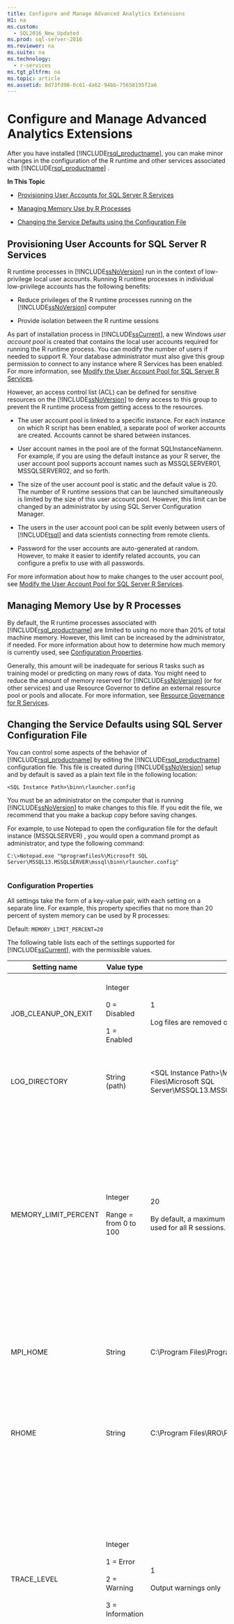 ```yaml
---
title: Configure and Manage Advanced Analytics Extensions
H1: na
ms.custom: 
  - SQL2016_New_Updated
ms.prod: sql-server-2016
ms.reviewer: na
ms.suite: na
ms.technology: 
  - r-services
ms.tgt_pltfrm: na
ms.topic: article
ms.assetid: 8d73fd98-0c61-4a62-94bb-75658195f2a6
---
```

# Configure and Manage Advanced Analytics Extensions
  After you have installed [!INCLUDE[rsql_productname](../../Token/Other/rsql_productname_md.md)], you can make minor changes in the configuration of the R runtime and other services associated with [!INCLUDE[rsql_productname](../../Token/Other/rsql_productname_md.md)] .  
  
  
 **In This Topic**  
  
-   [Provisioning User Accounts for SQL Server R Services](#bkmk_Provisioning)  
  
-   [Managing Memory Use by R Processes](#bkmk_ManagingMemory)  
  
-   [Changing the Service Defaults using the Configuration File](#bkmk_ChangingConfig)  
  
##  <a name="bkmk_Provisioning"></a> Provisioning User Accounts for SQL Server R Services  
 R runtime processes in [!INCLUDE[ssNoVersion](../../Token/Other/ssNoVersion_md.md)] run in the context of low\-privilege local user accounts. Running R runtime processes in individual low\-privilege accounts has the following benefits:  
  
-   Reduce privileges of the R runtime processes running on the [!INCLUDE[ssNoVersion](../../Token/Other/ssNoVersion_md.md)] computer  
  
-   Provide isolation between the R runtime sessions  
  
 As part of installation process in [!INCLUDE[ssCurrent](../../Token/Other/ssCurrent_md.md)], a new Windows *user account pool* is created that contains the local user accounts required for running the R runtime process. You can modify the number of users if needed to support R. Your database administrator must also give this group permission to connect to any instance where R Services has been enabled. For more information, see [Modify the User Account Pool for SQL Server R Services](../../Topics/TopicNameNotContainA/Modify-the-User-Account-Pool-for-SQL-Server-R-Services.md).  
  
 However, an access control list \(ACL\) can be defined for sensitive resources on the [!INCLUDE[ssNoVersion](../../Token/Other/ssNoVersion_md.md)] to deny access to this group to prevent the R runtime process from getting access to the resources.  
  
-   The user account pool is linked to a specific instance.  For each instance on which R script has been enabled, a separate pool of worker accounts are created. Accounts cannot be shared between instances.
  
-   User account names in the pool are of the format SQLInstanceName*nn*. For example, if you are using the default instance as your R server, the user account pool supports account names such as MSSQLSERVER01, MSSQLSERVER02, and so forth.  
  
-   The size of the user account pool is static and the default value is 20. The number of R runtime sessions that can be launched simultaneously is limited by the size of this user account pool. However, this limit can be changed by an administrator by using SQL Server Configuration Manager.  
  
-   The users in the user account pool can be split evenly between users of [!INCLUDE[tsql](../../Token/Other/tsql_md.md)] and data scientists connecting from remote clients.  
  
-   Password for the user accounts are auto\-generated at random. However, to make it easier to identify related accounts, you can configure a prefix to use with all passwords.  
  
 For more information about how to make changes to the user account pool, see [Modify the User Account Pool for SQL Server R Services](../../Topics/TopicNameNotContainA/Modify-the-User-Account-Pool-for-SQL-Server-R-Services.md).  
  
##  <a name="bkmk_ManagingMemory"></a> Managing Memory Use by R Processes  
 By default, the R runtime processes associated with [!INCLUDE[rsql_productname](../../Token/Other/rsql_productname_md.md)] are limited to using no more than 20% of total machine memory. However, this limit can be increased by the administrator, if needed. For more information about how to determine how much memory is currently used, see [Configuration Properties](#bkmk_properties).  
  
 Generally, this amount will be inadequate for serious R tasks such as training model or predicting on many rows of data. You might need to reduce the amount of memory reserved for [!INCLUDE[ssNoVersion](../../Token/Other/ssNoVersion_md.md)] \(or for other services\) and use Resource Governor to define an external resource pool or pools and allocate. For more information, see [Resource Governance for R Services](../../Topics/TopicNameNotContainA/Resource-Governance-for-R-Services.md).  
  
##  <a name="bkmk_ChangingConfig"></a> Changing the Service Defaults using SQL Server Configuration File  
 You can control some aspects of the behavior of [!INCLUDE[rsql_productname](../../Token/Other/rsql_productname_md.md)] by editing the [!INCLUDE[rsql_productname](../../Token/Other/rsql_productname_md.md)] configuration file. This file is created during [!INCLUDE[ssNoVersion](../../Token/Other/ssNoVersion_md.md)] setup and by default is saved as a plain text file in the following location:  
  
```  
<SQL Instance Path>\binn\rlauncher.config  
```  
  
 You must be an administrator on the computer that is running [!INCLUDE[ssNoVersion](../../Token/Other/ssNoVersion_md.md)] to make changes to this file. If you edit the file, we recommend that you make a backup copy before saving changes.  
  
 For example, to use Notepad to open the configuration file for the default instance \(MSSQLSERVER\) , you would open a command prompt as administrator, and type the following command:  
  
```  
C:\>Notepad.exe "%programfiles%\Microsoft SQL Server\MSSQL13.MSSQLSERVER\mssql\binn\rlauncher.config"  
  
```  
  
###  <a name="bkmk_properties"></a> Configuration Properties  
 All settings take the form of a key\-value pair, with each setting on a separate line. For example, this property specifies that no more than 20 percent of system memory can be used by R processes:  
  
 Default: `MEMORY_LIMIT_PERCENT=20`  
  
 The following table lists each of the settings supported for [!INCLUDE[ssCurrent](../../Token/Other/ssCurrent_md.md)], with the permissible values.  
  
|Setting name|Value type|Default|Description|  
|------------------|----------------|-------------|-----------------|  
|JOB\_CLEANUP\_ON\_EXIT|Integer<br /><br /> 0 \= Disabled<br /><br /> 1 \= Enabled|1<br /><br /> Log files are removed on exit|Specifies whether the temporary working folder created for each R session should be cleaned up after the R session is completed. This setting is useful for debugging.<br /><br /> Note: This is an internal setting only – do not change this value.|  
|LOG\_DIRECTORY|String \(path\)|\<SQL Instance Path\>\\MSSQL\\Log E.g. C:\\Program Files\\Microsoft SQL Server\\MSSQL13.MSSQLSERVER\\MSSQL\\Log|Indicates where the log files rlauncher.log and xp\_callrre.log are stored.<br /><br /> Note: This is an internal setting only – do not change this value.|  
|MEMORY\_LIMIT\_PERCENT|Integer<br /><br /> Range \= from 0 to 100|20<br /><br /> By default, a maximum of  20% of physical memory can be used for all R sessions.|Represents the maximum percentage of physical memory that can be used by all of the R sessions on the [!INCLUDE[ssNoVersion](../../Token/Other/ssNoVersion_md.md)] computer, combined.<br /><br /> Assuming 8GB of physical memory on the [!INCLUDE[ssNoVersion](../../Token/Other/ssNoVersion_md.md)] computer, the default value of 20 for this setting will limit all R sessions to use at max \(8GB \* 0.20\) \= 1.6GB.<br /><br /> If R sessions need more memory, you can increase this setting. However, note that if you change this value to use the maximum of 100, the R sessions can occupy the full physical memory available on the [!INCLUDE[ssNoVersion](../../Token/Other/ssNoVersion_md.md)] computer.|  
|MPI\_HOME|String|C:\\Program Files\\Program Files\\Microsoft MPI|Indicates the root directory where Microsoft MPI binaries are installed. This setting is used for locating MPI binaries.<br /><br /> Note: This is an internal setting only – do not change this value.|  
|RHOME|String|C:\\Program Files\\RRO\\RRO\-3.2.2\-for\-RRE\-7.5.0\\R\-3.2.2|Indicates the root directory where Microsoft R Open is installed.<br /><br /> This setting is used for locating Rterm.exe  \(command\-line utility for running R batch jobs\)  .as well as the RevoScaleR package.<br /><br /> Note: This is an internal setting only – do not change this value.|  
|TRACE\_LEVEL|Integer<br /><br /> 1 \= Error<br /><br /> 2 \= Warning<br /><br /> 3 \= Information|1<br /><br /> Output warnings only|Configures the trace verbosity level of the R launcher \(MSSQLLAUNCHPAD\) for debugging purposes. This setting affects the verbosity of the traces stored in the following trace files, both of which are located in the path specified by the LOG\_DIRECTORY setting:<br /><br /> **rlauncher.log**: The trace file generated for R sessions launched by T\-SQL queries.<br /><br /> **xp\_callree.log**: The trace file generated for an R session that was invoked as a result of a RevoScaleR package function triggered from a client machine. For more information about this scenario, see [Data Exploration and Predictive Modeling with R](../../Topics/TopicNameNotContainA/Data-Exploration-and-Predictive-Modeling-with-R.md).|  
|USER\_POOL\_SIZE|Integer|10|Controls the maximum number of user pool accounts that can launch R sessions. This number also determines how many R sessions you can execute in parallel.<br /><br /> This is a read\-only setting and should not be changed manually. If you need to change the number of user accounts for R sessions, run RegisterRExt.exe and change the value.|  
|WORKING\_DIRECTORY|String \(path\)  \(NOTE: Short path for working directory\)|\<SQL Instance Path\>\\MSSQL\\Extens~1 <br />E.g. C:\\PROGRA~1\\MI3EDC~1\\MSSQL1~2.MSS\\MSSQL\\EXTENS~1|Specifies the root directory of all the temporary working directories for all R sessions for a particular [!INCLUDE[ssNoVersion](../../Token/Other/ssNoVersion_md.md)]instance.<br /><br /> Note: This is an internal setting only – do not change this value.|  
  
## See Also  
 [Getting Started with SQL Server R Services](../../Topics/TopicNameNotContainA/Getting-Started-with-SQL-Server-R-Services.md)  
  
  